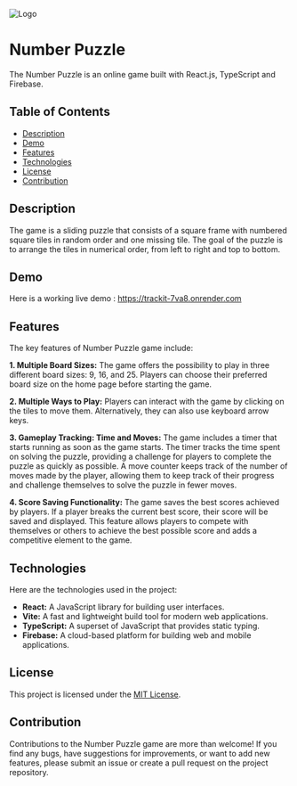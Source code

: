![Logo](https://i.imgur.com/YQEVAdb.png)


# Number Puzzle

The Number Puzzle is an online game built with React.js, TypeScript and Firebase.


## Table of Contents

 - [Description](#description)
 - [Demo](#demo)
 - [Features](#features)
 - [Technologies](#technologies)
 - [License](#license)
 - [Contribution](#contribution)


## Description

The game is a sliding puzzle that consists of a square frame with numbered square tiles in random order and one missing tile. The goal of the puzzle is to arrange the tiles in numerical order, from left to right and top to bottom.

## Demo

Here is a working live demo : https://trackit-7va8.onrender.com


## Features
 
The key features of Number Puzzle game include:

**1. Multiple Board Sizes:** The game offers the possibility to play in three different board sizes: 9, 16, and 25.
Players can choose their preferred board size on the home page before starting the game.

**2. Multiple Ways to Play:** Players can interact with the game by clicking on the tiles to move them.
Alternatively, they can also use keyboard arrow keys.

**3. Gameplay Tracking: Time and Moves:** The game includes a timer that starts running as soon as the game starts. The timer tracks the time spent on solving the puzzle, providing a challenge for players to complete the puzzle as quickly as possible.
A move counter keeps track of the number of moves made by the player, allowing them to keep track of their progress and challenge themselves to solve the puzzle in fewer moves.

**4. Score Saving Functionality:** The game saves the best scores achieved by players.
If a player breaks the current best score, their score will be saved and displayed.
This feature allows players to compete with themselves or others to achieve the best possible score and adds a competitive element to the game.

## Technologies

Here are the technologies used in the project:
 - **React:** A JavaScript library for building user interfaces.
 - **Vite:** A fast and lightweight build tool for modern web applications.
 - **TypeScript:** A superset of JavaScript that provides static typing.
 - **Firebase:** A cloud-based platform for building web and mobile applications.

## License

This project is licensed under the [MIT License](https://choosealicense.com/licenses/mit/).


## Contribution

Contributions to the Number Puzzle game are more than welcome! If you find any bugs, have suggestions for improvements, or want to add new features, please submit an issue or create a pull request on the project repository.